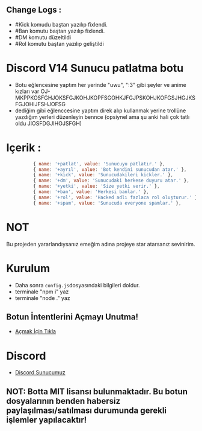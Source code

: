 ## Change Logs :
- #Kick komudu baştan yazılıp fixlendi.
- #Ban komutu baştan yazılıp fixlendi.
- #DM komutu düzeltildi
- #Rol komutu baştan yazılıp geliştildi


#  Discord V14 Sunucu patlatma botu

- Botu eğlencesine yaptım her yerinde "uwu", ":3" gibi şeyler ve anime kızları var OJ-MKPPKOSFGHJOKSFGJKOHJKOPFSGOHKJFGJPSKOHJKOFGSJHGJKSFGJOHIJFSHJOFSG
- dediğim gibi eğlenccesine yaptım direk alıp kullanmak yerine trollüne yazdığım yerleri düzenleyin bennce (opsiynel ama şu anki hali çok tatlı oldu JIOSFDGJIHOJSFGH)
# Içerik : 
```js
          { name: '+patlat', value: 'Sunucuyu patlatır.' },
          { name: '+ayrıl', value: 'Bot kendini sunucudan atar.' },
          { name: '+kick', value: 'Sunucudakileri kickler.' },
          { name: '+dm', value: 'Sunucudaki herkese duyuru atar.' },
          { name: '+yetki', value: 'Size yetki verir.' },
          { name: '+ban', value: 'Herkesi banlar.' },
          { name: '+rol', value: 'Hacked adlı fazlaca rol oluşturur.' },
          { name: '+spam', value: 'Sunucuda everyone spamlar.' },
```

# NOT
Bu projeden yararlandıysanız emeğim adına projeye star atarsanız sevinirim.

# Kurulum
* Daha sonra `config.js`dosyasındaki bilgileri doldur.
* terminale "npm i" yaz
* terminale "node ." yaz



## Botun İntentlerini Açmayı Unutma!
* [Açmak İçin Tıkla](https://discord.com/developers/applications)

# Discord
* [Discord Sunucumuz](discord.gg/bdfd)

## NOT: Botta MIT lisansı bulunmaktadır. Bu botun dosyalarının benden habersiz paylaşılması/satılması durumunda gerekli işlemler yapılacaktır!

